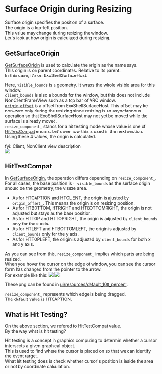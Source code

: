 # Surface Origin during Resizing

Surface origin specifies the position of a surface.  
The origin is a top-left position.  
This value may change during resizing the window.  
Let's look at how origin is calculated during resizing.

## GetSurfaceOrigin
[GetSurfaceOrigin](https://source.chromium.org/chromium/chromium/src/+/main:components/exo/shell_surface.cc;l=419;drc=48290eaa6a80203b317bff0b5e6cf91005602c41) is used to calculate the origin as the name says.  
This origin is on parent coordinates. Relative to its parent.  
In this case, it's on ExoShellSurfaceHost.

Here, `visible_bounds` is a geometry. It wraps the whole visible area for this window.  
`client_bounds` is also a bounds for the window, but this does not include NonClientFrameView such as a top bar of ARC window.  
[`origin_offset`](https://source.chromium.org/chromium/chromium/src/+/main:components/exo/shell_surface.h;l=240;drc=48290eaa6a80203b317bff0b5e6cf91005602c41) is a offset from ExoShellSurfaceHost. This offset may be non-zero only during the resizing since resizing is an asynchronous operation so that ExoShellSurfaceHost may not yet be moved while the surface is already moved.  
`resize_component_` stands for a hit testing mode whose value is one of [HitTestCompat](https://source.chromium.org/chromium/chromium/src/+/main:ui/base/hit_test.h;l=53;drc=3e1a26c44c024d97dc9a4c09bbc6a2365398ca2c) enums. Let's see how this is used in the next section.  
Using these 4 values, the origin is calculated.

fyi: Client, NonClient view description  
![](https://hackmd.io/_uploads/BJ6iHSg_2.png)  

## HitTestCompat
In [GetSurfaceOrigin](https://source.chromium.org/chromium/chromium/src/+/main:components/exo/shell_surface.cc;l=419;drc=48290eaa6a80203b317bff0b5e6cf91005602c41), the operation differs depending on `resize_component_`.  
For all cases, the base position is `- visible_bounds` as the surface origin should be the geometry; the visible area.

* As for HTCAPTION and HTCLIENT, the origin is ajusted by `origin_offset_`. This means the origin is on resizing position.
* As for HTBOTTOM, HTRIGHT and HTBOTTOMRIGHT, the origin is not adjusted but stays as the base position.
* As for HTTOP and HTTOPRIGHT, the origin is adjusted by `client_bounds` only for the x axis.
* As for HTLEFT and HTBOTTOMLEFT, the origin is adjusted by `client_bounds` only for the y axis.
* As for HTTOPLEFT, the origin is adjusted by `client_bounds` for both x and y axis.

As you can see from this, `resize_component_` implies which parts are being resized.  
When you hover the cursor on the edge of window, you can see the cursor form has changed from the pointer to the arrow.  
For example like this:
![](https://hackmd.io/_uploads/BymQFcJ63.png) ![](https://hackmd.io/_uploads/HJMnKckp3.png)

These png can be found in [ui/resources/default_100_percent](https://source.chromium.org/chromium/chromium/src/+/main:ui/resources/default_100_percent/).

`resize_component_` represents which edge is being dragged.  
The default value is HTCAPTION.


## What is Hit Testing?
On the above section, we refered to HitTestCompat value.  
By the way what is hit testing?  

Hit testing is a concept in graphics computing to determin whether a cursor intersects a given graphical object.  
This is used to find where the cursor is placed on so that we can identify the event target.  
What hit testing does is check whether cursor's position is inside the area or not by coordinate calculation.


